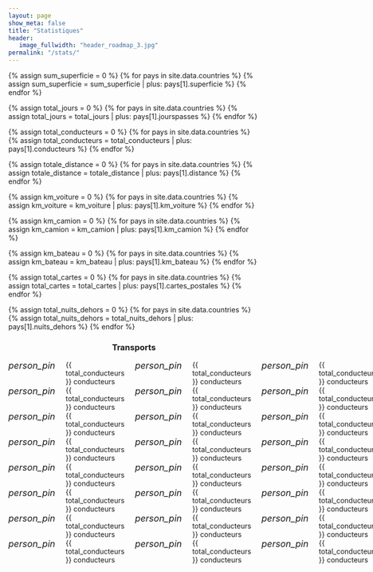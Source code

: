 ```yaml
---
layout: page
show_meta: false
title: "Statistiques"
header:
   image_fullwidth: "header_roadmap_3.jpg"
permalink: "/stats/"
---
```


<!-- Calculs -->
{% assign sum_superficie = 0 %}
{% for pays in site.data.countries %}
    {% assign sum_superficie = sum_superficie | plus: pays[1].superficie %}
{% endfor %}

{% assign total_jours = 0 %}
{% for pays in site.data.countries %}
    {% assign total_jours = total_jours | plus: pays[1].jourspasses %}
{% endfor %}

{% assign total_conducteurs = 0 %}
{% for pays in site.data.countries %}
    {% assign total_conducteurs = total_conducteurs | plus: pays[1].conducteurs %}
{% endfor %}

{% assign totale_distance = 0 %}
{% for pays in site.data.countries %}
    {% assign totale_distance = totale_distance | plus: pays[1].distance %}
{% endfor %}

{% assign km_voiture = 0 %}
{% for pays in site.data.countries %}
    {% assign km_voiture = km_voiture | plus: pays[1].km_voiture %}
{% endfor %}

{% assign km_camion = 0 %}
{% for pays in site.data.countries %}
    {% assign km_camion = km_camion | plus: pays[1].km_camion %}
{% endfor %}

{% assign km_bateau = 0 %}
{% for pays in site.data.countries %}
    {% assign km_bateau = km_bateau | plus: pays[1].km_bateau %}
{% endfor %}

{% assign total_cartes = 0 %}
{% for pays in site.data.countries %}
    {% assign total_cartes = total_cartes | plus: pays[1].cartes_postales %}
{% endfor %}

{% assign total_nuits_dehors = 0 %}
{% for pays in site.data.countries %}
    {% assign total_nuits_dehors = total_nuits_dehors | plus: pays[1].nuits_dehors %}
{% endfor %}

<!-- Rendu -->
<div class="panel radius">
  <div class="row">
    <center><h3>Transports</h3></center>
    <div class="medium-12 large-centered columns">
      <div class="medium-4 columns"><i class="material-icons" style="font-size:18px">person_pin</i> {{ total_conducteurs }} conducteurs</div>
      <div class="medium-4 columns"><i class="material-icons" style="font-size:18px">person_pin</i> {{ total_conducteurs }} conducteurs</div>
      <div class="medium-4 columns"><i class="material-icons" style="font-size:18px">person_pin</i> {{ total_conducteurs }} conducteurs</div>
    </div>
    <div class="medium-12 large-centered columns">
      <div class="medium-4 columns"><i class="material-icons" style="font-size:18px">person_pin</i> {{ total_conducteurs }} conducteurs</div>
      <div class="medium-4 columns"><i class="material-icons" style="font-size:18px">person_pin</i> {{ total_conducteurs }} conducteurs</div>
      <div class="medium-4 columns"><i class="material-icons" style="font-size:18px">person_pin</i> {{ total_conducteurs }} conducteurs</div>
    </div>
    <div class="medium-12 large-centered columns">
      <div class="medium-4 columns"><i class="material-icons" style="font-size:18px">person_pin</i> {{ total_conducteurs }} conducteurs</div>
      <div class="medium-4 columns"><i class="material-icons" style="font-size:18px">person_pin</i> {{ total_conducteurs }} conducteurs</div>
      <div class="medium-4 columns"><i class="material-icons" style="font-size:18px">person_pin</i> {{ total_conducteurs }} conducteurs</div>
    </div>
    <div class="medium-12 large-centered columns">
      <div class="medium-4 columns"><i class="material-icons" style="font-size:18px">person_pin</i> {{ total_conducteurs }} conducteurs</div>
      <div class="medium-4 columns"><i class="material-icons" style="font-size:18px">person_pin</i> {{ total_conducteurs }} conducteurs</div>
      <div class="medium-4 columns"><i class="material-icons" style="font-size:18px">person_pin</i> {{ total_conducteurs }} conducteurs</div>
    </div>
    <div class="medium-12 large-centered columns">
      <div class="medium-4 columns"><i class="material-icons" style="font-size:18px">person_pin</i> {{ total_conducteurs }} conducteurs</div>
      <div class="medium-4 columns"><i class="material-icons" style="font-size:18px">person_pin</i> {{ total_conducteurs }} conducteurs</div>
      <div class="medium-4 columns"><i class="material-icons" style="font-size:18px">person_pin</i> {{ total_conducteurs }} conducteurs</div>
    </div>
    <div class="medium-12 large-centered columns">
      <div class="medium-4 columns"><i class="material-icons" style="font-size:18px">person_pin</i> {{ total_conducteurs }} conducteurs</div>
      <div class="medium-4 columns"><i class="material-icons" style="font-size:18px">person_pin</i> {{ total_conducteurs }} conducteurs</div>
      <div class="medium-4 columns"><i class="material-icons" style="font-size:18px">person_pin</i> {{ total_conducteurs }} conducteurs</div>
    </div>
    <div class="medium-12 large-centered columns">
      <div class="medium-4 columns"><i class="material-icons" style="font-size:18px">person_pin</i> {{ total_conducteurs }} conducteurs</div>
      <div class="medium-4 columns"><i class="material-icons" style="font-size:18px">person_pin</i> {{ total_conducteurs }} conducteurs</div>
      <div class="medium-4 columns"><i class="material-icons" style="font-size:18px">person_pin</i> {{ total_conducteurs }} conducteurs</div>
    </div>
    <div class="medium-12 large-centered columns">
      <div class="medium-4 columns"><i class="material-icons" style="font-size:18px">person_pin</i> {{ total_conducteurs }} conducteurs</div>
      <div class="medium-4 columns"><i class="material-icons" style="font-size:18px">person_pin</i> {{ total_conducteurs }} conducteurs</div>
      <div class="medium-4 columns"><i class="material-icons" style="font-size:18px">person_pin</i> {{ total_conducteurs }} conducteurs</div>
    </div>
  </div>
</div>

